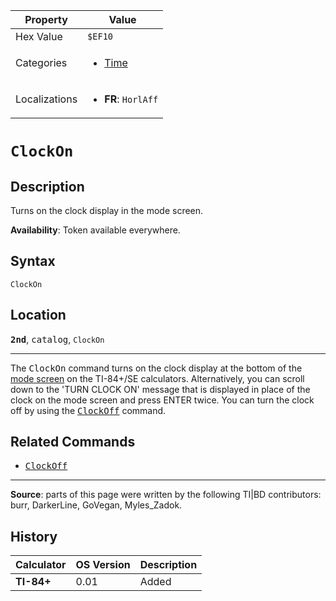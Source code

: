 | Property      | Value |
|---------------|-------|
| Hex Value     | `$EF10`|
| Categories    | <ul><li>[Time](<../categories/Time.md>)</li></ul> |
| Localizations | <ul><li><b>FR</b>: `HorlAff`</li></ul> |

# `ClockOn`

## Description
Turns on the clock display in the mode screen.


<b>Availability</b>: Token available everywhere.

## Syntax
`ClockOn`

## Location
<tt><kbd><b>2nd</b></kbd></tt>, <kbd>catalog</kbd>, `ClockOn`
<hr>

The <tt>ClockOn</tt> command turns on the clock display at the bottom of the [mode screen](settings) on the TI-84+/SE calculators. Alternatively, you can scroll down to the 'TURN CLOCK ON' message that is displayed in place of the clock on the mode screen and press ENTER twice. You can turn the clock off by using the <tt><a href="ClockOff.md">ClockOff</a></tt> command.

## Related Commands

*   <tt><a href="ClockOff.md">ClockOff</a></tt>

* * *

**Source**: parts of this page were written by the following TI|BD contributors: burr, DarkerLine, GoVegan, Myles_Zadok.

## History
| Calculator | OS Version | Description |
|------------|------------|-------------|
| <b>TI-84+</b> | 0.01 | Added |


